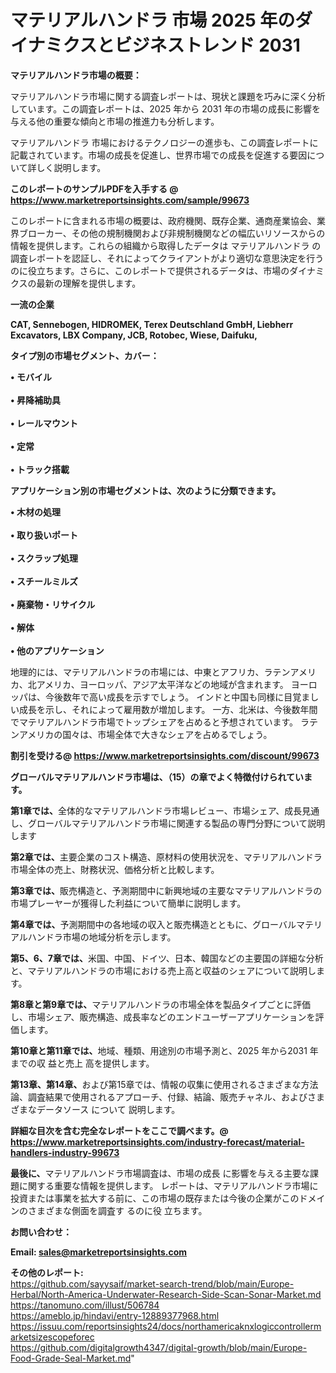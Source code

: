 # マテリアルハンドラ 市場 2025 年のダイナミクスとビジネストレンド 2031

<strong><b>マテリアルハンドラ市場の概要：</b></strong>

マテリアルハンドラ市場に関する調査レポートは、現状と課題を巧みに深く分析しています。この調査レポートは、2025 年から 2031 年の市場の成長に影響を与える他の重要な傾向と市場の推進力も分析します。

マテリアルハンドラ 市場におけるテクノロジーの進歩も、この調査レポートに記載されています。市場の成長を促進し、世界市場での成長を促進する要因について詳しく説明します。

<strong>このレポートのサンプルPDFを入手する @ <a href=https://www.marketreportsinsights.com/sample/99673>https://www.marketreportsinsights.com/sample/99673</a></strong>

このレポートに含まれる市場の概要は、政府機関、既存企業、通商産業協会、業界ブローカー、その他の規制機関および非規制機関などの幅広いリソースからの情報を提供します。これらの組織から取得したデータは マテリアルハンドラ の調査レポートを認証し、それによってクライアントがより適切な意思決定を行うのに役立ちます。さらに、このレポートで提供されるデータは、市場のダイナミクスの最新の理解を提供します。

<strong>一流の企業</strong>

<strong><b>CAT, Sennebogen, HIDROMEK, Terex Deutschland GmbH, Liebherr Excavators, LBX Company, JCB, Rotobec, Wiese, Daifuku,</b></strong>

<strong><b>タイプ別の市場セグメント、カバー：</b></strong>

<strong>• モバイル<br><br>• 昇降補助具<br><br>• レールマウント<br><br>• 定常<br><br>• トラック搭載</strong>

<strong><b>アプリケーション別の市場セグメントは、次のように分類できます。</b></strong>

<strong>• 木材の処理<br><br>• 取り扱いポート<br><br>• スクラップ処理<br><br>• スチールミルズ<br><br>• 廃棄物・リサイクル<br><br>• 解体<br><br>• 他のアプリケーション</strong>

 地理的には、マテリアルハンドラの市場には、中東とアフリカ、ラテンアメリカ、北アメリカ、ヨーロッパ、アジア太平洋などの地域が含まれます。 ヨーロッパは、今後数年で高い成長を示すでしょう。 インドと中国も同様に目覚ましい成長を示し、それによって雇用数が増加します。 一方、北米は、今後数年間でマテリアルハンドラ市場でトップシェアを占めると予想されています。 ラテンアメリカの国々は、市場全体で大きなシェアを占めるでしょう。

<strong>割引を受ける@ <a href=https://www.marketreportsinsights.com/discount/99673>https://www.marketreportsinsights.com/discount/99673</a></strong>

<strong><b>グローバルマテリアルハンドラ市場は、（15）の章でよく特徴付けられています。</b></strong>

<strong><b>第</b></strong><strong><b>1章では、</b></strong>全体的なマテリアルハンドラ市場レビュー、市場シェア、成長見通し、グローバルマテリアルハンドラ市場に関連する製品の専門分野について説明します

<strong><b>第2章では、</b></strong>主要企業のコスト構造、原材料の使用状況を、マテリアルハンドラ市場全体の売上、財務状況、価格分析と比較します。

<strong><b>第3章では、</b></strong>販売構造と、予測期間中に新興地域の主要なマテリアルハンドラの市場プレーヤーが獲得した利益について簡単に説明します。

<strong><b>第4章では、</b></strong>予測期間中の各地域の収入と販売構造とともに、グローバルマテリアルハンドラ市場の地域分析を示します。

<strong><b>第5、6、7章では、</b></strong>米国、中国、ドイツ、日本、韓国などの主要国の詳細な分析と、マテリアルハンドラの市場における売上高と収益のシェアについて説明します。

<strong><b>第8章と第9章では、</b></strong>マテリアルハンドラの市場全体を製品タイプごとに評価し、市場シェア、販売構造、成長率などのエンドユーザーアプリケーションを評価します。

<strong><b>第10章と第11章では、</b></strong>地域、種類、用途別の市場予測と、2025 年から2031 年までの収 益と売上 高を提供します。

<strong><b>第13章、第14章、</b></strong>および第15章では、情報の収集に使用されるさまざまな方法論、調査結果で使用されるアプローチ、付録、結論、販売チャネル、およびさまざまなデータソース について 説明します。

<strong>詳細な目次を含む完全なレポートをここで調べます。@ <a href=https://www.marketreportsinsights.com/industry-forecast/material-handlers-industry-99673>https://www.marketreportsinsights.com/industry-forecast/material-handlers-industry-99673</a></strong>

<strong><b>最後に、</b></strong>マテリアルハンドラ市場調査は、市場の成長 に影響を</a>与える主要な課題に関する重要な情報を提供します。 レポートは、マテリアルハンドラ市場に投資または事業を拡大する前に、この市場の既存または今後の企業がこのドメインのさまざまな側面を調査す るのに役 立ちます。

<strong><b>お問い合わせ：</b></strong>

<strong>Email: </strong><a href=mailto:sales@marketreportsinsights.com><strong>sales@marketreportsinsights.com</strong></a>

<strong>その他のレポート:</strong>
<br>
<a href=https://github.com/sayysaif/market-search-trend/blob/main/Europe-Herbal/North-America-Underwater-Research-Side-Scan-Sonar-Market.md>https://github.com/sayysaif/market-search-trend/blob/main/Europe-Herbal/North-America-Underwater-Research-Side-Scan-Sonar-Market.md</a>
<br>
<a href=https://tanomuno.com/illust/506784>https://tanomuno.com/illust/506784</a>
<br>
<a href=https://ameblo.jp/hindavi/entry-12889377968.html>https://ameblo.jp/hindavi/entry-12889377968.html</a>
<br>
<a href=https://issuu.com/reportsinsights24/docs/northamericaknxlogiccontrollermarketsizescopeforec>https://issuu.com/reportsinsights24/docs/northamericaknxlogiccontrollermarketsizescopeforec</a>
<br>
<a href=https://github.com/digitalgrowth4347/digital-growth/blob/main/Europe-Food-Grade-Seal-Market.md>https://github.com/digitalgrowth4347/digital-growth/blob/main/Europe-Food-Grade-Seal-Market.md</a>"
